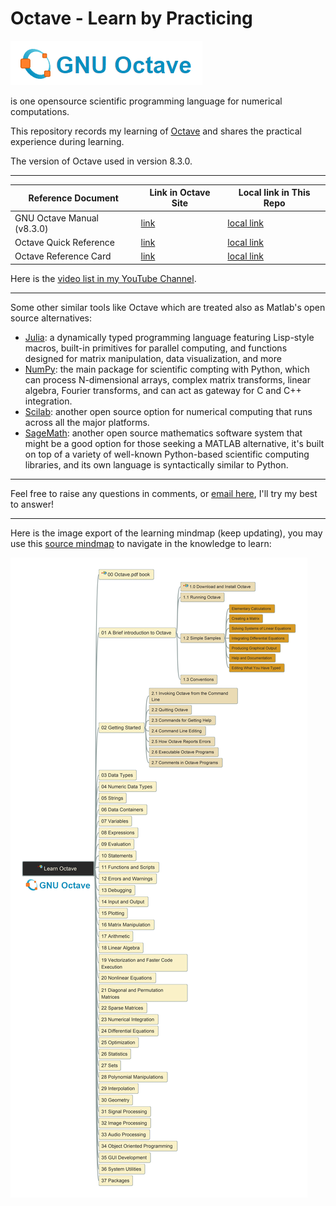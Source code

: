 # Octave - Learn by Practicing

![Octave](img/Octave_Logo.png)

is one opensource scientific programming language for numerical computations.

This repository records my learning of [Octave](https://octave.org/#) and shares the practical experience during learning.

The version of Octave used in version 8.3.0.

---

| Reference Document | Link in Octave Site | Local link in This Repo |
| --- | --- | --- |
| GNU Octave Manual (v8.3.0) | [link](https://docs.octave.org/octave-8.3.0.pdf) | [local link](/reference/octave_8-3-0.pdf) |
| Octave Quick Reference | [link](https://docs.octave.org/quickref.pdf) | [local link](/reference/quickref.pdf) |
| Octave Reference Card | [link](https://docs.octave.org/refcard.pdf) | [local link](/reference/refcard.pdf) |

Here is the [video list in my YouTube Channel](https://www.youtube.com/playlist?list=PL6DEHvciXKeUho-j-75rbFs6TBxG7KOPg).

---

Some other similar tools like Octave which are treated also as Matlab's open source alternatives:

- [Julia](http://julialang.org/): a dynamically typed programming language featuring Lisp-style macros, built-in primitives for parallel computing, and functions designed for matrix manipulation, data visualization, and more
- [NumPy](http://www.numpy.org/): the main package for scientific compting with Python, which can process N-dimensional arrays, complex matrix transforms, linear algebra, Fourier transforms, and can act as gateway for C and C++ integration.
- [Scilab](http://www.scilab.org/): another open source option for numerical computing that runs across all the major platforms.
- [SageMath](http://www.sagemath.org/index.html): another open source mathematics software system that might be a good option for those seeking a MATLAB alternative, it's built on top of a variety of well-known Python-based scientific computing libraries, and its own language is syntactically similar to Python.

---

Feel free to raise any questions in comments, or [email here](mailto:xiaoqizhao@outlook.com), I'll try my best to answer!

---

Here is the image export of the learning mindmap (keep updating), you may use this [source mindmap](/learn_octave.mm) to navigate in the knowledge to learn:

![mm](img/learn_octave.jpg)